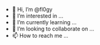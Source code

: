 - 👋 Hi, I’m @fl0gy
- 👀 I’m interested in ...
- 🌱 I’m currently learning ...
- 💞️ I’m looking to collaborate on ...
- 📫 How to reach me ...

<!---
fl0gy/fl0gy is a ✨ special ✨ repository because its `README.md` (this file) appears on your GitHub profile.
You can click the Preview link to take a look at your changes.
--->

